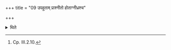 +++
title = "09 उपहूताम् प्राश्नीतो होताग्नीध्रश्च"

+++

<details><summary>थिते</summary>

9. After the Iḍā has been invoked the Hotr̥ and the Āgnīdhra eat it.[^2]  

[^2]: Cp. III.2.10.
</details>
